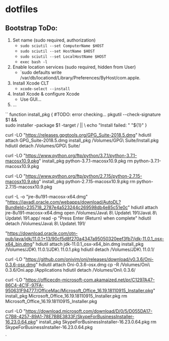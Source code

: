 # dotfiles
## Bootstrap ToDo:
1. Set name (sudo required, authorization)
    - `sudo sciutil --set ComputerName $HOST`
    - `sudo sciutil --set HostName $HOST`
    - `sudo sciutil --set LocalHostName $HOST`
    - `exec bash -l`
1. Enable location services (sudo required, hidden from User)
    - `sudo defaults write /var/db/locationd/Library/Preferences/ByHost/com.apple.
1. Install Xcode CLT
    - `xcode-select --install`
1. Install Xcode & configure Xcode
    - Use GUI...
1. ...

``
function install_pkg {
    #TODO: error checking...
    pkgutil --check-signature $1 && \
    sudo installer -package $1 -target / || \
    echo "Install failed: " "${1}"
}

curl -LO "https://releases.gpgtools.org/GPG_Suite-2018.5.dmg"
hdiutil attach GPG_Suite-2018.5.dmg
install_pkg /Volumes/GPG\ Suite/Install.pkg
hdiutil detach /Volumes/GPG\ Suite/

curl -LO "https://www.python.org/ftp/python/3.7.1/python-3.7.1-macosx10.9.pkg"
install_pkg python-3.7.1-macosx10.9.pkg
rm python-3.7.1-macosx10.9.pkg

curl -LO "https://www.python.org/ftp/python/2.7.15/python-2.7.15-macosx10.9.pkg"
install_pkg python-2.7.15-macosx10.9.pkg
rm python-2.7.15-macosx10.9.pkg

curl -L -o "jre-8u191-macosx-x64.dmg" "https://javadl.oracle.com/webapps/download/AutoDL?BundleId=235718_2787e4a523244c269598db4e85c51e0c"
hdiutil attach jre-8u191-macosx-x64.dmg
open /Volumes/Java\ 8\ Update\ 191/Java\ 8\ Update\ 191.app/
read -p "Press Enter (Return) when complete"
hdiutil detach /Volumes/Java\ 8\ Update\ 191/

"https://download.oracle.com/otn-pub/java/jdk/11.0.1+13/90cf5d8f270a4347a95050320eef3fb7/jdk-11.0.1_osx-x64_bin.dmg"
hdiutil attach jdk-11.0.1_osx-x64_bin.dmg
install_pkg /Volumes/JDK\ 11.0.1/JDK\ 11.0.1.pkg
hdiutil detach /Volumes/JDK\ 11.0.1/

curl -LO "https://github.com/onivim/oni/releases/download/v0.3.6/Oni-0.3.6-osx.dmg"
hdiutil attach Oni-0.3.6-osx.dmg
cp -R /Volumes/Oni\ 0.3.6/Oni.app /Applications
hdiutil detach /Volumes/Oni\ 0.3.6/

curl -LO "https://officecdn-microsoft-com.akamaized.net/pr/C1297A47-86C4-4C1F-97FA-950631F94777/OfficeMac/Microsoft_Office_16.19.18110915_Installer.pkg"
install_pkg Microsoft_Office_16.19.18110915_Installer.pkg
rm Microsoft_Office_16.19.18110915_Installer.pkg

curl -LO "https://download.microsoft.com/download/D/0/5/D055DA17-C7B8-4257-89A1-78E7BBE3833F/SkypeForBusinessInstaller-16.23.0.64.pkg"
install_pkg SkypeForBusinessInstaller-16.23.0.64.pkg
rm SkypeForBusinessInstaller-16.23.0.64.pkg

`
